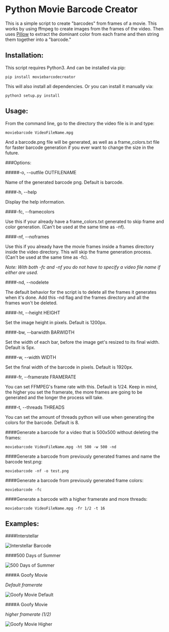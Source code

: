 Python Movie Barcode Creator
=============================

This is a simple script to create "barcodes" from frames of a movie. This works by using ffmpeg to create images from the frames of the video. Then uses [Pillow](https://github.com/python-pillow/Pillow) to extract the dominant color from each frame and then string them together into a "barcode."

Installation:
-------------

This script requires Python3. And can be installed via pip:

    pip install moviebarcodecreator

This will also install all dependencies. Or you can install it manually via:

    python3 setup.py install

Usage:
------

From the command line, go to the directory the video file is in and type:

    moviebarcode VideoFileName.mpg

And a barcode.png file will be generated, as well as a frame_colors.txt file for faster barcode generation if you ever want to change the size in the future.

###Options:

#####-o, --outfile OUTFILENAME               

Name of the generated barcode png. Default is barcode.

####-h, --help

Display the help information.

####-fc, --framecolors

Use this if your already have a frame_colors.txt generated to skip frame and color generation. (Can't be used at the same time as -nf).

####-nf, --noframes

Use this if you already have the movie frames inside a frames directory inside the video directory. This will skip the frame generation process. (Can't be used at the same time as -fc).

*Note: With both -fc and -nf you do not have to specify a video file name if either are used.*

####-nd, --nodelete

The default behavior for the script is to delete all the frames it generates when it's done. Add this -nd flag and the frames directory and all the frames won't be deleted.

####-ht, --height HEIGHT

Set the image height in pixels. Default is 1200px.

####-bw, --barwidth BARWIDTH

Set the width of each bar, before the image get's resized to its final width. Default is 5px.

####-w, --width WIDTH

Set the final width of the barcode in pixels. Default is 1920px.

####-fr, --framerate FRAMERATE

You can set FFMPEG's frame rate with this. Default is 1/24. Keep in mind, the higher you set the framerate, the more frames are going to be generated and the longer the process will take.

####-t, --threads THREADS

You can set the amount of threads python will use when generating the colors for the barcode. Default is 8.

####Generate a barcode for a video that is 500x500 without deleting the frames:

    moviebarcode VideoFileName.mpg -ht 500 -w 500 -nd

####Generate a barcode from previously generated frames and name the barcode test.png:

    moviebarcode -nf -o test.png

####Generate a barcode from previously generated frame colors:

    moviebarcode -fc

####Generate a barcode with a higher framerate and more threads:

    moviebarcode VideoFileName.mpg -fr 1/2 -t 16

Examples:
---------

####Interstellar

![Interstellar Barcode](http://i.imgur.com/4JIqc3q.png)

####500 Days of Summer

![500 Days of Summer](http://i.imgur.com/JNlmwLc.png)

####A Goofy Movie 

*Default framerate*

![Goofy Movie Default](http://i.imgur.com/WWLiUCc.png)

####A Goofy Movie 

*higher framerate (1/2)*

![Goofy Movie Higher](http://i.imgur.com/zIejkfA.png)

